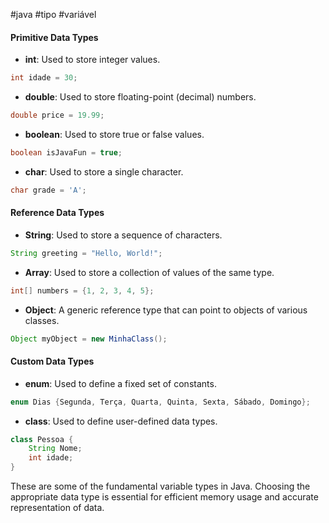 #java #tipo #variável
#### Primitive Data Types  
- **int**: Used to store integer values.    
```java
int idade = 30;
```

- **double**: Used to store floating-point (decimal) numbers.
```java
double price = 19.99;
```

- **boolean**: Used to store true or false values.
 ```java
 boolean isJavaFun = true;
```   
    
- **char**: Used to store a single character.
```java
char grade = 'A';
```  

#### Reference Data Types

- **String**: Used to store a sequence of characters.
```java
String greeting = "Hello, World!";
``` 

- **Array**: Used to store a collection of values of the same type.
```java
int[] numbers = {1, 2, 3, 4, 5};
```

- **Object**: A generic reference type that can point to objects of various classes.
```java
Object myObject = new MinhaClass();
```

#### Custom Data Types

- **enum**: Used to define a fixed set of constants.
```java
enum Dias {Segunda, Terça, Quarta, Quinta, Sexta, Sábado, Domingo};
```

- **class**: Used to define user-defined data types.
```java
class Pessoa {
	String Nome;
	int idade;
}
```

These are some of the fundamental variable types in Java. Choosing the appropriate data type is essential for efficient memory usage and accurate representation of data.